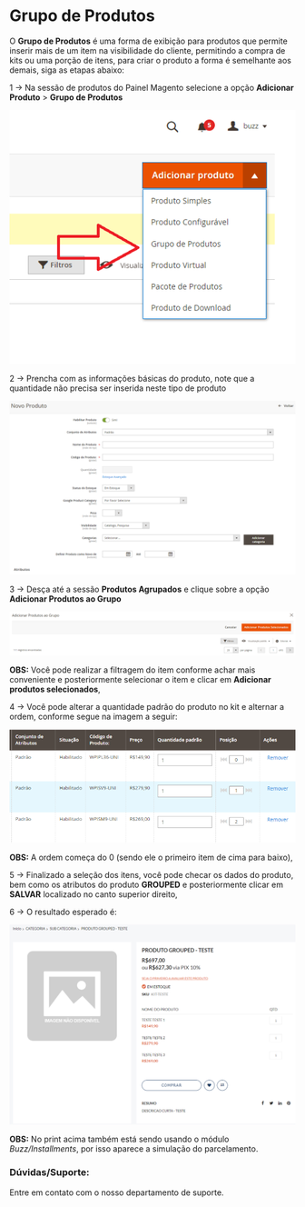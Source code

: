 # Grupo de Produtos

O **Grupo de Produtos** é uma forma de exibição para produtos que permite inserir mais de um item na visibilidade do cliente, permitindo a compra de kits ou uma porção de itens, para criar o produto a forma é semelhante aos demais, siga as etapas abaixo:

1 -> Na sessão de produtos do Painel Magento selecione a opção **Adicionar Produto** > **Grupo de Produtos**    

![opção de produtos](https://github.com/Oficina-do-Dev/Tutoriais/blob/main/Magento_2/103%20-%20Grupo%20de%20Produtos/images/image-1.png)

2 -> Prencha com as informações básicas do produto, note que a quantidade não precisa ser inserida neste tipo de produto

![Informacao do produto](https://github.com/Oficina-do-Dev/Tutoriais/blob/main/Magento_2/103%20-%20Grupo%20de%20Produtos/images/image-2.png)

3 -> Desça até a sessão **Produtos Agrupados** e clique sobre a opção **Adicionar Produtos ao Grupo**

![Adicionar produtos](https://github.com/Oficina-do-Dev/Tutoriais/blob/main/Magento_2/103%20-%20Grupo%20de%20Produtos/images/image-3.PNG)

**OBS:** Você pode realizar a filtragem do item conforme achar mais conveniente e posteriormente selecionar o item e clicar em **Adicionar produtos selecionados**,

4 -> Você pode alterar a quantidade padrão do produto no kit e alternar a ordem, conforme segue na imagem a seguir:

![Quantidade e ordem](https://github.com/Oficina-do-Dev/Tutoriais/blob/main/Magento_2/103%20-%20Grupo%20de%20Produtos/images/image-4.png)

**OBS:** A ordem começa do 0 (sendo ele o primeiro item de cima para baixo),

5 -> Finalizado a seleção dos itens, você pode checar os dados do produto, bem como os atributos do produto **GROUPED** e posteriormente clicar em **SALVAR** localizado no canto superior direito,

6 -> O resultado esperado é:

![Resultado esperado](https://github.com/Oficina-do-Dev/Tutoriais/blob/main/Magento_2/103%20-%20Grupo%20de%20Produtos/images/image-5.png)


**OBS:** No print acima também está sendo usando o módulo *Buzz/Installments*, por isso aparece a simulação do parcelamento.

### Dúvidas/Suporte:

Entre em contato com o nosso departamento de suporte.